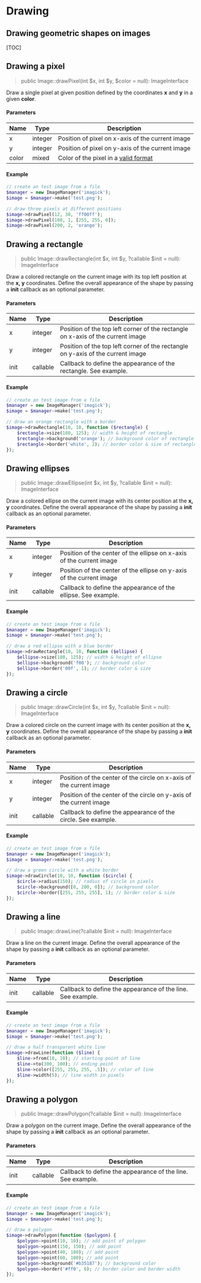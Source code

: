 # Drawing
## Drawing geometric shapes on images

[TOC]

## Drawing a pixel

> public Image::drawPixel(int $x, int $y, $color = null): ImageInterface

Draw a single pixel at given position defined by the coordinates **x** and **y** in a given **color**.

#### Parameters

| Name | Type | Description |
| - | - | - |
| x | integer | Position of pixel on x-axis of the current image |
| y | integer | Position of pixel on y-axis of the current image |
| color | mixed | Color of the pixel in a [valid format](/v3/introduction/formats#color-formats) |


#### Example

```php
// create an test image from a file
$manager = new ImageManager('imagick');
$image = $manager->make('test.png');

// draw three pixels at different positions
$image->drawPixel(12, 30, 'ff00ff');
$image->drawPixel(100, 1, [255, 255, 0]);
$image->drawPixel(200, 2, 'orange');
```

## Drawing a rectangle

> public Image::drawRectangle(int $x, int $y, ?callable $init = null): ImageInterface

Draw a colored rectangle on the current image with its top left position at the **x, y** coordinates. Define the overall appearance of the shape by passing a **init** callback as an optional parameter.

#### Parameters

| Name | Type | Description |
| - | - | - |
| x | integer | Position of the top left corner of the rectangle on x-axis of the current image |
| y | integer | Position of the top left corner of the rectangle on y-axis of the current image |
| init | callable | Callback to define the appearance of the rectangle. See example. |

#### Example

```php
// create an test image from a file
$manager = new ImageManager('imagick');
$image = $manager->make('test.png');

// draw an orange rectangle with a border
$image->drawRectangle(10, 10, function ($rectangle) {
    $rectangle->size(180, 125); // width & height of rectangle
    $rectangle->background('orange'); // background color of rectangle
    $rectangle->border('white', 2); // border color & size of rectangle
});
```

## Drawing ellipses

> public Image::drawEllipse(int $x, int $y, ?callable $init = null): ImageInterface

Draw a colored ellipse on the current image with its center position at the **x, y** coordinates. Define the overall appearance of the shape by passing a **init** callback as an optional parameter.

#### Parameters

| Name | Type | Description |
| - | - | - |
| x | integer | Position of the center of the ellipse on x-axis of the current image |
| y | integer | Position of the center of the ellipse on y-axis of the current image |
| init | callable | Callback to define the appearance of the ellipse. See example. |

#### Example

```php
// create an test image from a file
$manager = new ImageManager('imagick');
$image = $manager->make('test.png');

// draw a red ellipse with a blue border
$image->drawRectangle(10, 10, function ($ellipse) {
    $ellipse->size(180, 125); // width & height of ellipse
    $ellipse->background('f00'); // background color
    $ellipse->border('00f', 1); // border color & size
});
```

## Drawing a circle

> public Image::drawCircle(int $x, int $y, ?callable $init = null): ImageInterface

Draw a colored circle on the current image with its center position at the **x, y** coordinates. Define the overall appearance of the shape by passing a **init** callback as an optional parameter.

#### Parameters

| Name | Type | Description |
| - | - | - |
| x | integer | Position of the center of the circle on x-axis of the current image |
| y | integer | Position of the center of the circle on y-axis of the current image |
| init | callable | Callback to define the appearance of the circle. See example. |

#### Example

```php
// create an test image from a file
$manager = new ImageManager('imagick');
$image = $manager->make('test.png');

// draw a green circle with a white border
$image->drawCircle(10, 10, function ($circle) {
    $circle->radius(150); // radius of circle in pixels
    $circle->background([0, 200, 0]); // background color
    $circle->border([255, 255, 255], 1); // border color & size
});
```

## Drawing a line

> public Image::drawLine(?callable $init = null): ImageInterface

Draw a line on the current image. Define the overall appearance of the shape by passing a **init** callback as an optional parameter.

#### Parameters

| Name | Type | Description |
| - | - | - |
| init | callable | Callback to define the appearance of the line. See example. |

#### Example

```php
// create an test image from a file
$manager = new ImageManager('imagick');
$image = $manager->make('test.png');

// draw a half transparent white line
$image->drawLine(function ($line) {
    $line->from(10, 10); // starting point of line
    $line->to(300, 100); // ending point
    $line->color([255, 255, 255, .5]); // color of line
    $line->width(5); // line width in pixels
});
```

## Drawing a polygon

> public Image::drawPolygon(?callable $init = null): ImageInterface

Draw a polygon on the current image. Define the overall appearance of the shape by passing a **init** callback as an optional parameter.

#### Parameters

| Name | Type | Description |
| - | - | - |
| init | callable | Callback to define the appearance of the line. See example. |

#### Example

```php
// create an test image from a file
$manager = new ImageManager('imagick');
$image = $manager->make('test.png');

// draw a polygon
$image->drawPolygon(function ($polygon) {
    $polygon->point(10, 10); // add point of polygon
    $polygon->point(150, 150); // add point
    $polygon->point(40, 180); // add point
    $polygon->point(60, 100); // add point
    $polygon->background('#b35187'); // background color
    $polygon->border('#ff0', 6); // border color and border width
});
```
